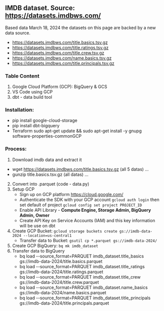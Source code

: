 ## IMDB dataset. Source: https://datasets.imdbws.com/ 
Based data March 18, 2024 the datasets on this page are backed by a new data source.
*	https://datasets.imdbws.com/title.basics.tsv.gz
*	https://datasets.imdbws.com/title.ratings.tsv.gz
*	https://datasets.imdbws.com/title.crew.tsv.gz
*	https://datasets.imdbws.com/name.basics.tsv.gz
*	https://datasets.imdbws.com/title.principals.tsv.gz 

### Table Content
1. Google Cloud Platform (GCP): BigQuery & GCS
2. VS Code using GCP 
3. dbt - data build tool

### Installation:
*	pip install google-cloud-storage 
*	pip install dbt-bigquery
*	Terraform sudo apt-get update && sudo apt-get install -y gnupg software-properties-commonGCP

### Process:
1. Download imdb data and extract it
* wget https://datasets.imdbws.com/title.basics.tsv.gz (all 5 datas)
...
* gunzip title.basics.tsv.gz (all datas)
...   
  
2. Convert into .parquet (code - data.py)
3. Setup GCP
    - Sign up on GCP platform https://cloud.google.com/
    - Authenticate the SDK with your GCP account `gcloud auth login` then set default of project `gcloud config set project PROJECT_ID`
    - Enable API Library - **Compute Engine, Storage Admin, BigQuery Admin, Owner**
    - Create API Key on Service Accounts (IAM) and this key information will be use on dbt
4. Create GCP Bucket: `gcloud storage buckets create gs://imdb-data-2024 --location=us-central1`
    - Transfer data to Bucket: `gsutil cp *.parquet gs://imdb-data-2024/`
5. Create GCP BigQuery: `bq mk imdb_dataset`
6. Transfer data to BigQuery
    - bq load --source_format=PARQUET imdb_dataset.title_basics gs://imdb-data-2024/title.basics.parquet
    - bq load --source_format=PARQUET imdb_dataset.title_ratings gs://imdb-data-2024/title.ratings.parquet
    - bq load --source_format=PARQUET imdb_dataset.title_crew gs://imdb-data-2024/title.crew.parquet
    - bq load --source_format=PARQUET imdb_dataset.name_basics gs://imdb-data-2024/name.basics.parquet
   - bq load --source_format=PARQUET imdb_dataset.title_principals gs://imdb-data-2024/title.principals.parquet
  



